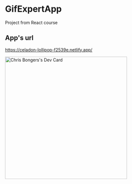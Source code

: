 # GifExpertApp
Project from React course


## App's url

https://celadon-lollipop-f2539e.netlify.app/

<a href="https://app.daily.dev/MiguelMateot"><img src="https://github.com/MiguelMateoTavarez/nodetable/blob/main/devcard.svg" width="400" alt="Chris Bongers's Dev Card"/></a>
